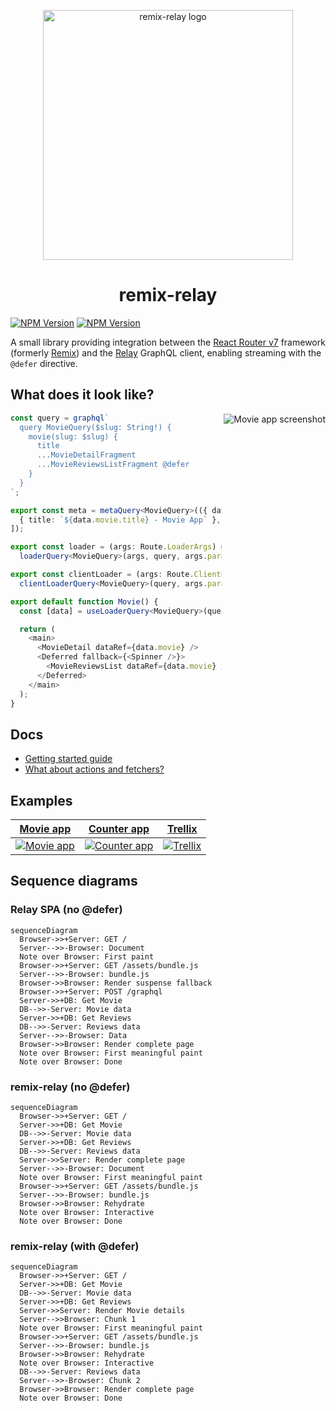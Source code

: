<p align="center">
  <picture>
    <source media="(prefers-color-scheme: dark)" srcset="https://github.com/user-attachments/assets/adf6eedb-2c9e-4680-b058-dab4e6d1ea55">
    <source media="(prefers-color-scheme: light)" srcset="https://github.com/dantrain/remix-relay/assets/1765203/c2ab83b9-7e23-445d-b6cb-de4b3aff5d2e">
    <img alt="remix-relay logo" width="400" src="https://github.com/dantrain/remix-relay/assets/1765203/c2ab83b9-7e23-445d-b6cb-de4b3aff5d2e">
  </picture>
</p>

<h1 align="center">remix-relay</h1>

<a href="https://www.npmjs.com/package/@remix-relay/react"><img alt="NPM Version" src="https://img.shields.io/npm/v/%40remix-relay%2Freact?label=%40remix-relay%2Freact"></a>
<a href="https://www.npmjs.com/package/@remix-relay/server"><img alt="NPM Version" src="https://img.shields.io/npm/v/%40remix-relay%2Fserver?label=%40remix-relay%2Fserver"></a>

A small library providing integration between the [React Router v7](https://reactrouter.com/) framework (formerly [Remix](https://remix.run/)) and the [Relay](https://relay.dev/) GraphQL client, enabling streaming with the `@defer` directive.

## What does it look like?

<a href="https://dans-movie-app.pages.dev/movie/black_panther_2018"><picture><source media="(min-width: 1281px)" srcset="https://github.com/user-attachments/assets/bd348bbb-5a59-4480-b964-2a32c0d08cc4"><source media="(max-width: 1280px)" srcset="https://github.com/user-attachments/assets/e0b86873-d276-4fa6-a0ab-6e8439e20ef1"><img alt="Movie app screenshot" align="right" src="https://github.com/user-attachments/assets/e0b86873-d276-4fa6-a0ab-6e8439e20ef1"></picture></a>

```typescript
const query = graphql`
  query MovieQuery($slug: String!) {
    movie(slug: $slug) {
      title
      ...MovieDetailFragment
      ...MovieReviewsListFragment @defer
    }
  }
`;

export const meta = metaQuery<MovieQuery>(({ data }) => [
  { title: `${data.movie.title} - Movie App` },
]);

export const loader = (args: Route.LoaderArgs) =>
  loaderQuery<MovieQuery>(args, query, args.params);

export const clientLoader = (args: Route.ClientLoaderArgs) =>
  clientLoaderQuery<MovieQuery>(query, args.params);

export default function Movie() {
  const [data] = useLoaderQuery<MovieQuery>(query);

  return (
    <main>
      <MovieDetail dataRef={data.movie} />
      <Deferred fallback={<Spinner />}>
        <MovieReviewsList dataRef={data.movie} />
      </Deferred>
    </main>
  );
}
```

## Docs

- [Getting started guide](docs/getting-started.md)
- [What about actions and fetchers?](docs/what-about-actions-and-fetchers.md)

## Examples

|                                                  [Movie app](https://dans-movie-app.pages.dev/)                                                  |                                                  [Counter app](https://dans-counter-app.fly.dev/)                                                  |                                                  [Trellix](https://trellix-relay.fly.dev/)                                                  |
| :----------------------------------------------------------------------------------------------------------------------------------------------: | :------------------------------------------------------------------------------------------------------------------------------------------------: | :-----------------------------------------------------------------------------------------------------------------------------------------: |
| [<img alt="Movie app" src="https://github.com/user-attachments/assets/b4a9d786-9795-4b9a-88e0-2cd2b308e06e">](https://dans-movie-app.pages.dev/) | [<img alt="Counter app" src="https://github.com/user-attachments/assets/d283529f-c938-4fd5-b49e-9823982d12c6">](https://dans-counter-app.fly.dev/) | [<img alt="Trellix" src="https://github.com/user-attachments/assets/fb56b4ec-bc69-424f-9f97-981a67af3a04">](https://trellix-relay.fly.dev/) |

## Sequence diagrams

### Relay SPA (no @defer)

```mermaid
sequenceDiagram
  Browser->>+Server: GET /
  Server-->>-Browser: Document
  Note over Browser: First paint
  Browser->>+Server: GET /assets/bundle.js
  Server-->>-Browser: bundle.js
  Browser->>Browser: Render suspense fallback
  Browser->>+Server: POST /graphql
  Server->>+DB: Get Movie
  DB-->>-Server: Movie data
  Server->>+DB: Get Reviews
  DB-->>-Server: Reviews data
  Server-->>-Browser: Data
  Browser->>Browser: Render complete page
  Note over Browser: First meaningful paint
  Note over Browser: Done
```

### remix-relay (no @defer)

```mermaid
sequenceDiagram
  Browser->>+Server: GET /
  Server->>+DB: Get Movie
  DB-->>-Server: Movie data
  Server->>+DB: Get Reviews
  DB-->>-Server: Reviews data
  Server->>Server: Render complete page
  Server-->>-Browser: Document
  Note over Browser: First meaningful paint
  Browser->>+Server: GET /assets/bundle.js
  Server-->>-Browser: bundle.js
  Browser->>Browser: Rehydrate
  Note over Browser: Interactive
  Note over Browser: Done
```

### remix-relay (with @defer)

```mermaid
sequenceDiagram
  Browser->>+Server: GET /
  Server->>+DB: Get Movie
  DB-->>-Server: Movie data
  Server->>+DB: Get Reviews
  Server->>Server: Render Movie details
  Server-->>Browser: Chunk 1
  Note over Browser: First meaningful paint
  Browser->>+Server: GET /assets/bundle.js
  Server-->>-Browser: bundle.js
  Browser->>Browser: Rehydrate
  Note over Browser: Interactive
  DB-->>-Server: Reviews data
  Server-->>-Browser: Chunk 2
  Browser->>Browser: Render complete page
  Note over Browser: Done
```
